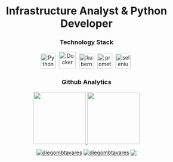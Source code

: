 </div>

<h1 align="center"> Infrastructure Analyst & Python Developer </h1>

<!-- TECHNOLOGY STACK -->
<h3 align="center">Technology Stack</h3>
<div align="center">
  <img src="https://cdn.jsdelivr.net/gh/devicons/devicon/icons/python/python-original.svg" alt="Python" width="40" height="40" style="margin-right: 5px;">
  <img src="https://cdn.jsdelivr.net/gh/devicons/devicon/icons/docker/docker-original.svg" alt="Docker" width="45" height="45" style="margin-right: 5px;">
  <img src="https://cdn.jsdelivr.net/gh/devicons/devicon/icons/kubernetes/kubernetes-plain.svg" alt="kubernetes" width="40" height="40" style="margin-right: 5px;">
  <img src="https://cdn.jsdelivr.net/gh/devicons/devicon/icons/prometheus/prometheus-original.svg" alt="prometheus" width="40" height="40" style="margin-right: 5px;">
  <img src="https://cdn.jsdelivr.net/gh/devicons/devicon/icons/selenium/selenium-original.svg" alt="selenium" width="40" height="40" style="margin-right: 5px;">
</div>
<!-- TECHNOLOGY STACK END -->

<!-- ESTATISTICS -->
<h3 align="center">Github Analytics</h3>
<div align="center">
  <a href="https://github.com/diegombtavares">
 <img height="140em" src="https://github-readme-stats.vercel.app/api?username=diegombtavares&show_icons=true&theme=tokyonight&include_all_commits=true&count_private=true"/>
 <img height="140em" src="https://github-readme-stats.vercel.app/api/top-langs/?username=diegombtavares&layout=compact&langs_count=7&theme=tokyonight"/>
<!-- ESTATISTICS END -->

<!-- SOCIAL MEDIAS --> 
<p align="center" style="margin-top: 10px;">
  <a href="https://linkedin.com/in/diegombtavares" target="blank"><img align="center" src="https://img.shields.io/badge/-LinkedIn-%230077B5?style=for-the-badge&logo=linkedin&logoColor=white" alt="diegombtavares" target="_blank" /></a>
  <a href="https://instagram.com/diegombtavares" target="blank"><img align="center" src="https://img.shields.io/badge/-Instagram-%23E4405F?style=for-the-badge&logo=instagram&logoColor=white" target="_blank" alt="diegombtavares" /></a>
  <a href="mailto:diegotavares.infra@gmail.com" target="_blank"><img align="center" src="https://img.shields.io/badge/Gmail-D14836?style=for-the-badge&logo=gmail&logoColor=white"></a>
</p>
</div>
<!-- SOCIAL MEDIAS END -->
